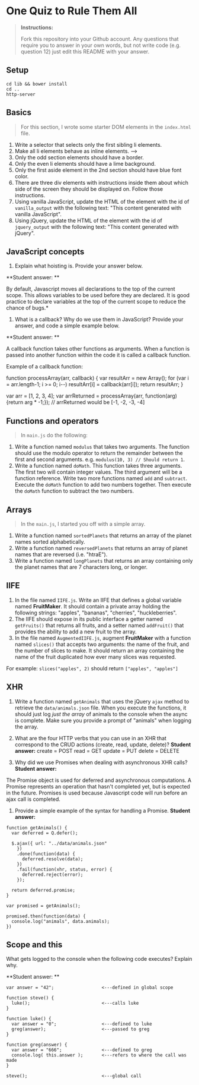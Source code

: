 # One Quiz to Rule Them All

> **Instructions:**
>
> Fork this repository into your Github account. Any questions that require you to answer in your own words, but not write code (e.g. question 12) just edit this README with your answer.

## Setup

```
cd lib && bower install
cd ..
http-server
```

## Basics

> For this section, I wrote some starter DOM elements in the `index.html` file.

1. Write a selector that selects only the first sibling li elements.
2. Make all li elements behave as inline elements. -->
3. Only the odd section elements should have a border.
4. Only the even li elements should have a lime background.
5. Only the first aside element in the 2nd section should have blue font color.
6. There are three div elements with instructions inside them about which side of the screen they should be displayed on. Follow those instructions.
7. Using vanilla JavaScript, update the HTML of the element with the id of `vanilla_output` with the following text: "This content generated with vanilla JavaScript".
8. Using jQuery, update the HTML of the element with the id of `jquery_output` with the following text: "This content generated with jQuery".

## JavaScript concepts
1. Explain what hoisting is. Provide your answer below.

**Student answer: **

By default, Javascript moves all declarations to the top of the current scope.  This allows variables to be used before they are declared.  It is good practice to declare variables at the top of the current scope to reduce the chance of bugs.*

  
1. What is a callback? Why do we use them in JavaScript? Provide your answer, and code a simple example below.

  **Student answer: **

A callback function takes other functions as arguments.  When a function is passed into another function within the code it is called a callback function.

Example of a callback function:

  function processArray(arr, callback) {
    var resultArr = new Array(); 
    for (var i = arr.length-1; i >= 0; i--)
        resultArr[i] = callback(arr[i]);
    return resultArr;
  }

  var arr = [1, 2, 3, 4];
  var arrReturned = processArray(arr, function(arg) {return arg * -1;});
  // arrReturned would be [-1, -2, -3, -4]
    

## Functions and operators

> In `main.js` do the following:

1. Write a function named `modulus` that takes two arguments. The function should use the modulo operator to return the remainder between the first and second arguments.  e.g. `modulus(10, 3) // Should return 1`.
1. Write a function named `doMath`. This function takes three arguments.  The first two will contain integer values. The third argument will be a function reference. Write two more functions named `add` and `subtract`. Execute the `doMath` function to add two numbers together. Then execute the `doMath` function to subtract the two numbers.

## Arrays

> In the `main.js`, I started you off with a simple array.

1. Write a function named `sortedPlanets` that returns an array of the planet names sorted alphabetically.
1. Write a function named `reversedPlanets` that returns an array of planet names that are reversed (i.e. "htraE").
1. Write a function named `longPlanets` that returns an array containing only the planet names that are 7 characters long, or longer.

## IIFE

1. In the file named `IIFE.js`. Write an IIFE that defines a global variable named **FruitMaker**. It should contain a private array holding the following strings: "apples", "bananas", "cherries", "huckleberries".
1. The IIFE should expose in its public interface a getter named `getFruits()` that returns all fruits, and a setter named `addFruit()` that provides the ability to add a new fruit to the array.
1. In the file named `AugmentedIIFE.js`, augment **FruitMaker** with a function named `slices()` that accepts two arguments: the name of the fruit, and the number of slices to make. It should return an array containing the name of the fruit duplicated how ever many slices was requested.

  For example: `slices("apples", 2)` should return `["apples", "apples"]`

## XHR

1. Write a function named `getAnimals` that uses the jQuery `ajax` method to retrieve the `data/animals.json` file. When you execute the functions, it should just log *just the array* of animals to the console when the async is complete. Make sure you provide a prompt of "animals" when logging the array.
1. What are the four HTTP verbs that you can use in an XHR that correspond to the CRUD actions (create, read, update, delete)?
  **Student answer:**
      create = POST 
      read = GET 
      update = PUT 
      delete = DELETE

1. Why did we use Promises when dealing with asynchronous XHR calls?
  **Student answer:**

The Promise object is used for deferred and asynchronous computations. A Promise represents an operation that hasn't completed yet, but is expected in the future.  Promises is used because Javascript code will run before an ajax call is completed. 

1. Provide a simple example of the syntax for handling a Promise.
  **Student answer:**

```
function getAnimals() {
  var deferred = Q.defer();

  $.ajax({ url: "../data/animals.json" 
    })
    .done(function(data) {
      deferred.resolve(data);
    })
    .fail(function(xhr, status, error) {
      deferred.reject(error);
    });

  return deferred.promise;
}

var promised = getAnimals();

promised.then(function(data) {
  console.log("animals", data.animals);
})
```


## Scope and this

What gets logged to the console when the following code executes? Explain why.

**Student answer: **

```
var answer = "42";                  <---defined in global scope

function steve() {
  luke();                           <---calls luke
}

function luke() {
  var answer = "0";                 <---defined to luke
  greg(answer);                     <---passed to greg
}

function greg(answer) {
  var answer = "666";               <---defined to greg
  console.log( this.answer );       <---refers to where the call was made
}

steve();                            <---global call
```

